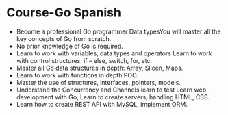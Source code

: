 # Course-Go Spanish
- Become a professional Go programmer Data typesYou will master all the key concepts of Go from scratch. 
- No prior knowledge of Go is required. 
- Learn to work with variables, data types and operators Learn to work with control structures, if – else, switch, for, etc. 
- Master all Go data structures in depth: Array, Slicen, Maps. 
- Learn to work with functions in depth POO. 
- Master the use of structures, interfaces, pointers, models. 
- Understand the Concurrency and Channels learn to test Learn web development with Go, Learn to create servers, handling HTML, CSS. 
- Learn how to create REST API with MySQL, implement ORM.
